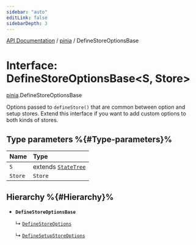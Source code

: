 ```yaml
---
sidebar: "auto"
editLink: false
sidebarDepth: 3
---
```


[API Documentation](../index.md) / [pinia](../modules/pinia.md) / DefineStoreOptionsBase

# Interface: DefineStoreOptionsBase<S, Store\>

[pinia](../modules/pinia.md).DefineStoreOptionsBase

Options passed to `defineStore()` that are common between option and setup
stores. Extend this interface if you want to add custom options to both kinds
of stores.

## Type parameters %{#Type-parameters}%

| Name | Type |
| :------ | :------ |
| `S` | extends [`StateTree`](../modules/pinia.md#statetree) |
| `Store` | `Store` |

## Hierarchy %{#Hierarchy}%

- **`DefineStoreOptionsBase`**

  ↳ [`DefineStoreOptions`](pinia.DefineStoreOptions.md)

  ↳ [`DefineSetupStoreOptions`](pinia.DefineSetupStoreOptions.md)
